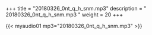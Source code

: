 +++
title = "20180326_0nt_q_h_snm.mp3"
description = " 20180326_0nt_q_h_snm.mp3 "
weight = 20
+++

{{< myaudio01 mp3="20180326_0nt_q_h_snm.mp3" >}}


